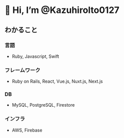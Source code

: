 # 👋 Hi, I’m @KazuhiroIto0127

## わかること

### 言語

- Ruby, Javascript, Swift

### フレームワーク

- Ruby on Rails, React, Vue.js, Nuxt.js, Next.js

### DB

- MySQL, PostgreSQL, Firestore

### インフラ

- AWS, Firebase
